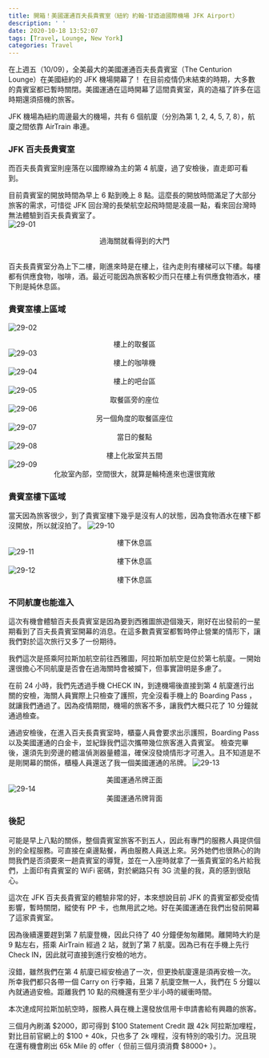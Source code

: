 ```yaml
---
title: 開箱！美國運通百夫長貴賓室（紐約 約翰·甘迺迪國際機場 JFK Airport）
description: ' '
date: 2020-10-18 13:52:07
tags: [Travel, Lounge, New York]
categories: Travel
---
```

在上週五（10/09），全美最大的美國運通百夫長貴賓室（The Centurion Lounge）在美國紐約的 JFK 機場開幕了！
在目前疫情仍未結束的時期，大多數的貴賓室都已暫時關閉。美國運通在這時開幕了這間貴賓室，真的造福了許多在這時期還須搭機的旅客。

JFK 機場為紐約周邊最大的機場，共有 6 個航廈（分別為第 1, 2, 4, 5, 7, 8），航廈之間依靠 AirTrain 串連。

### JFK 百夫長貴賓室
而百夫長貴賓室則座落在以國際線為主的第 4 航廈，過了安檢後，直走即可看到。

目前貴賓室的開放時間為早上 6 點到晚上 8 點。這麼長的開放時間滿足了大部分旅客的需求，可惜從 JFK 回台灣的長榮航空起飛時間是凌晨一點，看來回台灣時無法體驗到百夫長貴賓室了。</br>
![29-01](../images/29-01.jpg)<center>過海關就看得到的大門</center></br>

百夫長貴賓室分為上下二樓，剛進來時是在樓上，往內走則有樓梯可以下樓。每樓都有供應食物，咖啡，酒。最近可能因為旅客較少而只在樓上有供應食物酒水，樓下則是純休息區。</br>

### 貴賓室樓上區域
![29-02](../images/29-02.jpg)<center>樓上的取餐區</center>
![29-03](../images/29-03.jpg)<center>樓上的咖啡機</center>
![29-04](../images/29-04.jpg)<center>樓上的吧台區</center>
![29-05](../images/29-05.jpg)<center>取餐區旁的座位</center>
![29-06](../images/29-06.jpg)<center>另一個角度的取餐區座位</center>
![29-07](../images/29-07.jpg)<center>當日的餐點</center>
![29-08](../images/29-08.jpg)<center>樓上化妝室共五間</center>
![29-09](../images/29-09.jpg)<center>化妝室內部，空間很大，就算是輪椅進來也還很寬敞</center>

### 貴賓室樓下區域
當天因為旅客很少，到了貴賓室樓下幾乎是沒有人的狀態，因為食物酒水在樓下都沒開放，所以就沒拍了。
![29-10](../images/29-10.jpg)<center>樓下休息區</center>
![29-11](../images/29-11.jpg)<center>樓下休息區</center>
![29-12](../images/29-12.jpg)<center>樓下休息區</center>

### 不同航廈也能進入
這次有機會體驗百夫長貴賓室是因為要到西雅圖旅遊個幾天，剛好在出發前的一星期看到了百夫長貴賓室開幕的消息。在這多數貴賓室都暫時停止營業的情形下，讓我們對於這次旅行又多了一份期待。

我們這次是搭乘阿拉斯加航空前往西雅圖，阿拉斯加航空是位於第七航廈。一開始還很擔心不同航廈是否會在過海關時會被攔下，但事實證明是多慮了。

在前 24 小時，我們先透過手機 CHECK IN，到達機場後直接到第 4 航廈進行出關的安檢，海關人員實際上只檢查了護照，完全沒看手機上的 Boarding Pass ，就讓我們通過了。因為疫情期間，機場的旅客不多，讓我們大概只花了 10 分鐘就通過檢查。

通過安檢後，在進入百夫長貴賓室時，櫃臺人員會要求出示護照，Boarding Pass 以及美國運通的白金卡，並紀錄我們這次攜帶幾位旅客進入貴賓室。
檢查完畢後，還須先到旁邊的體溫偵測器量體溫，確保沒發燒情形才可進入。且不知道是不是剛開幕的關係，櫃檯人員還送了我一個美國運通的吊牌。
![29-13](../images/29-13.jpg)<center>美國運通吊牌正面</center>
![29-14](../images/29-14.jpg)<center>美國運通吊牌背面</center>


### 後記
可能是早上八點的關係，整個貴賓室旅客不到五人，因此有專門的服務人員提供個別的全程服務。可直接在桌邊點餐，再由服務人員送上來。另外她們也很熱心的詢問我們是否須要來一趟貴賓室的導覽，並在一入座時就拿了一張貴賓室的名片給我們，上面印有貴賓室的 WiFi 密碼，對於網路只有 3G 流量的我，真的感到很貼心。

這次在 JFK 百夫長貴賓室的體驗非常的好，本來想說目前 JFK 的貴賓室都受疫情影響，暫時關閉，縱使有 PP 卡，也無用武之地。好在美國運通在我們出發前開幕了這家貴賓室。

因為後續還要趕到第 7 航廈登機，因此只待了 40 分鐘便匆匆離開。離開時大約是 9 點左右，搭乘 AirTrain 經過 2 站，就到了第 7 航廈。因為已有在手機上先行 Check IN，因此就可直接到進行安檢的地方。

沒錯，雖然我們在第 4 航廈已經安檢過了一次，但更換航廈還是須再安檢一次。所幸我們都只各帶一個 Carry on 行李箱，且第 7 航廈空無一人，我們在 5 分鐘以內就通過安檢。距離我們 10 點的飛機還有至少半小時的緩衝時間。

本次達成阿拉斯加航空時，服務人員在機上還發放信用卡申請書給有興趣的旅客。

三個月內刷滿 $2000，即可得到 $100 Statement Credit 跟 42k 阿拉斯加哩程，對比目前官網上的 $100 + 40k，只也多了 2k 哩程，沒有特別的吸引力。況且現在還有機會刷出 65k Mile 的 offer（ 但前三個月須消費 $8000+ ）。

